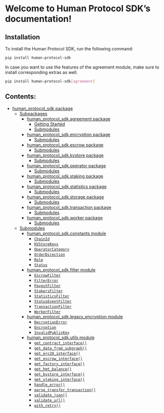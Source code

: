 <!-- Human Protocol SDK documentation master file, created by
sphinx-quickstart on Mon Nov  6 07:49:01 2023.
You can adapt this file completely to your liking, but it should at least
contain the root `toctree` directive. -->

# Welcome to Human Protocol SDK’s documentation!

## Installation

To install the Human Protocol SDK, run the following command:

```bash
pip install human-protocol-sdk
```

In case you want to use the features of the agreement module, make sure to install corresponding extras as well.

```bash
pip install human-protocol-sdk[agreement]
```

## Contents:

* [human_protocol_sdk package](human_protocol_sdk.md)
  * [Subpackages](human_protocol_sdk.md#subpackages)
    * [human_protocol_sdk.agreement package](human_protocol_sdk.agreement.md)
      * [Getting Started](human_protocol_sdk.agreement.md#getting-started)
      * [Submodules](human_protocol_sdk.agreement.md#submodules)
    * [human_protocol_sdk.encryption package](human_protocol_sdk.encryption.md)
      * [Submodules](human_protocol_sdk.encryption.md#submodules)
    * [human_protocol_sdk.escrow package](human_protocol_sdk.escrow.md)
      * [Submodules](human_protocol_sdk.escrow.md#submodules)
    * [human_protocol_sdk.kvstore package](human_protocol_sdk.kvstore.md)
      * [Submodules](human_protocol_sdk.kvstore.md#submodules)
    * [human_protocol_sdk.operator package](human_protocol_sdk.operator.md)
      * [Submodules](human_protocol_sdk.operator.md#submodules)
    * [human_protocol_sdk.staking package](human_protocol_sdk.staking.md)
      * [Submodules](human_protocol_sdk.staking.md#submodules)
    * [human_protocol_sdk.statistics package](human_protocol_sdk.statistics.md)
      * [Submodules](human_protocol_sdk.statistics.md#submodules)
    * [human_protocol_sdk.storage package](human_protocol_sdk.storage.md)
      * [Submodules](human_protocol_sdk.storage.md#submodules)
    * [human_protocol_sdk.transaction package](human_protocol_sdk.transaction.md)
      * [Submodules](human_protocol_sdk.transaction.md#submodules)
    * [human_protocol_sdk.worker package](human_protocol_sdk.worker.md)
      * [Submodules](human_protocol_sdk.worker.md#submodules)
  * [Submodules](human_protocol_sdk.md#submodules)
    * [human_protocol_sdk.constants module](human_protocol_sdk.constants.md)
      * [`ChainId`](human_protocol_sdk.constants.md#human_protocol_sdk.constants.ChainId)
      * [`KVStoreKeys`](human_protocol_sdk.constants.md#human_protocol_sdk.constants.KVStoreKeys)
      * [`OperatorCategory`](human_protocol_sdk.constants.md#human_protocol_sdk.constants.OperatorCategory)
      * [`OrderDirection`](human_protocol_sdk.constants.md#human_protocol_sdk.constants.OrderDirection)
      * [`Role`](human_protocol_sdk.constants.md#human_protocol_sdk.constants.Role)
      * [`Status`](human_protocol_sdk.constants.md#human_protocol_sdk.constants.Status)
    * [human_protocol_sdk.filter module](human_protocol_sdk.filter.md)
      * [`EscrowFilter`](human_protocol_sdk.filter.md#human_protocol_sdk.filter.EscrowFilter)
      * [`FilterError`](human_protocol_sdk.filter.md#human_protocol_sdk.filter.FilterError)
      * [`PayoutFilter`](human_protocol_sdk.filter.md#human_protocol_sdk.filter.PayoutFilter)
      * [`StakersFilter`](human_protocol_sdk.filter.md#human_protocol_sdk.filter.StakersFilter)
      * [`StatisticsFilter`](human_protocol_sdk.filter.md#human_protocol_sdk.filter.StatisticsFilter)
      * [`StatusEventFilter`](human_protocol_sdk.filter.md#human_protocol_sdk.filter.StatusEventFilter)
      * [`TransactionFilter`](human_protocol_sdk.filter.md#human_protocol_sdk.filter.TransactionFilter)
      * [`WorkerFilter`](human_protocol_sdk.filter.md#human_protocol_sdk.filter.WorkerFilter)
    * [human_protocol_sdk.legacy_encryption module](human_protocol_sdk.legacy_encryption.md)
      * [`DecryptionError`](human_protocol_sdk.legacy_encryption.md#human_protocol_sdk.legacy_encryption.DecryptionError)
      * [`Encryption`](human_protocol_sdk.legacy_encryption.md#human_protocol_sdk.legacy_encryption.Encryption)
      * [`InvalidPublicKey`](human_protocol_sdk.legacy_encryption.md#human_protocol_sdk.legacy_encryption.InvalidPublicKey)
    * [human_protocol_sdk.utils module](human_protocol_sdk.utils.md)
      * [`get_contract_interface()`](human_protocol_sdk.utils.md#human_protocol_sdk.utils.get_contract_interface)
      * [`get_data_from_subgraph()`](human_protocol_sdk.utils.md#human_protocol_sdk.utils.get_data_from_subgraph)
      * [`get_erc20_interface()`](human_protocol_sdk.utils.md#human_protocol_sdk.utils.get_erc20_interface)
      * [`get_escrow_interface()`](human_protocol_sdk.utils.md#human_protocol_sdk.utils.get_escrow_interface)
      * [`get_factory_interface()`](human_protocol_sdk.utils.md#human_protocol_sdk.utils.get_factory_interface)
      * [`get_hmt_balance()`](human_protocol_sdk.utils.md#human_protocol_sdk.utils.get_hmt_balance)
      * [`get_kvstore_interface()`](human_protocol_sdk.utils.md#human_protocol_sdk.utils.get_kvstore_interface)
      * [`get_staking_interface()`](human_protocol_sdk.utils.md#human_protocol_sdk.utils.get_staking_interface)
      * [`handle_error()`](human_protocol_sdk.utils.md#human_protocol_sdk.utils.handle_error)
      * [`parse_transfer_transaction()`](human_protocol_sdk.utils.md#human_protocol_sdk.utils.parse_transfer_transaction)
      * [`validate_json()`](human_protocol_sdk.utils.md#human_protocol_sdk.utils.validate_json)
      * [`validate_url()`](human_protocol_sdk.utils.md#human_protocol_sdk.utils.validate_url)
      * [`with_retry()`](human_protocol_sdk.utils.md#human_protocol_sdk.utils.with_retry)
